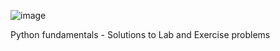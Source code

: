 ![image](https://user-images.githubusercontent.com/126467609/225557669-21cabb61-22b5-4c6c-aac2-ebe98fffe2fa.png)

Python fundamentals - Solutions to Lab and Exercise problems  
